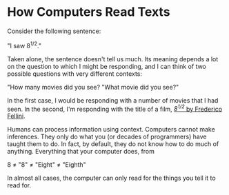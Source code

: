 # How Computers Read Texts

Consider the following sentence:

"I saw 8<sup>1/2</sup>."

Taken alone, the sentence doesn't tell us much. Its meaning depends a lot on the question to which I might be responding, and I can think of two possible questions with very different contexts:

"How many movies did you see?
"What movie did you see?"

In the first case, I would be responding with a number of movies that I had seen. In the second, I'm responding with the title of a film, [*8<sup>1/2</sup>* by Frederico Fellini](https://en.wikipedia.org/wiki/8%C2%BD).

Humans can process information using context. Computers cannot make inferences. They only do what you (or decades of programmers) have taught them to do. In fact, by default, they do not know how to do much of anything. Everything that your computer does, from 

8 ≠ "8" ≠ "Eight" ≠ "Eighth"

In almost all cases, the computer can only read for the things you tell it to read for. 